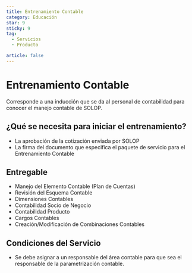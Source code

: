 ```yaml
---
title: Entrenamiento Contable
category: Educación
star: 9
sticky: 9
tag:
  - Servicios
  - Producto

article: false
---
```

# Entrenamiento Contable

Corresponde a una inducción que se da al personal de contabilidad para conocer el manejo contable de SOLOP.

## ¿Qué se necesita para iniciar el entrenamiento?

- La aprobación de la cotización enviada por SOLOP
- La firma del documento que especifica el paquete de servicio para el Entrenamiento Contable

## Entregable

- Manejo del Elemento Contable (Plan de Cuentas)
- Revisión del Esquema Contable
- Dimensiones Contables
- Contabilidad Socio de Negocio
- Contabilidad Producto
- Cargos Contables
- Creación/Modificación de Combinaciones Contables

## Condiciones del Servicio

- Se debe asignar a un responsable del área contable para que sea el responsable de la parametrización contable.
